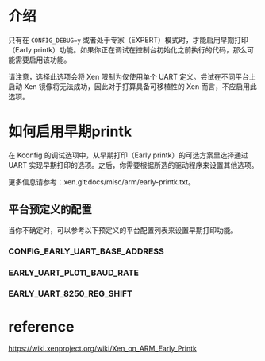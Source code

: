 
# 介绍

只有在 `CONFIG_DEBUG=y` 或者处于专家（EXPERT）模式时，才能启用早期打印（Early printk）功能。如果你正在调试在控制台初始化之前执行的代码，那么可能需要启用该功能。

请注意，选择此选项会将 Xen 限制为仅使用单个 UART 定义。尝试在不同平台上启动 Xen 镜像将无法成功，因此对于打算具备可移植性的 Xen 而言，不应启用此选项。

# 如何启用早期printk

在 Kconfig 的调试选项中，从早期打印（Early printk）的可选方案里选择通过 UART 实现早期打印的选项。之后，你需要根据所选的驱动程序来设置其他选项。

更多信息请参考：xen.git:docs/misc/arm/early-printk.txt。

## 平台预定义的配置

当你不确定时，可以参考以下预定义的平台配置列表来设置早期打印功能。

### CONFIG_EARLY_UART_BASE_ADDRESS



### EARLY_UART_PL011_BAUD_RATE


### EARLY_UART_8250_REG_SHIFT


# reference

https://wiki.xenproject.org/wiki/Xen_on_ARM_Early_Printk
